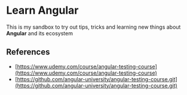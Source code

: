 # Learn Angular

This is my sandbox to try out tips, tricks and learning new things about **Angular** and its ecosystem

## References

- [https://www.udemy.com/course/angular-testing-course](https://www.udemy.com/course/angular-testing-course)
- [https://github.com/angular-university/angular-testing-course.git](https://github.com/angular-university/angular-testing-course.git)
